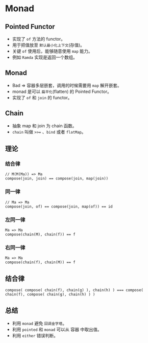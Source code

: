 # Monad

## Pointed Functor
* 实现了 `of` 方法的 functor。
* 用于把值放至 `默认最小化上下文`(存值)。
* 关键 `of` 使用后，能够随意使用 `map` 能力。
* 例如 `Ramda` 实现是返回一个数组。

## Monad
* Bad => 容器多层嵌套，调用的时候需要用 `map` 解开嵌套。
* monad 是可以 `扁平化`(flatten) 的 Pointed Functor。
* 实现了 `of` 和 `join` 的 functor。

## Chain
* 抽象 map 和 join 为 chain 函数。
* `chain` 叫做 `>>=` 、`bind` 或者 `flatMap`。

## 理论
### 结合律
```
// M(M(Ma)) => Ma
compose(join, join) == compose(join, map(join))
```

### 同一律
```
// Ma => Ma
compose(join, of) == compose(join, map(of)) == id
```

### 左同一律
```
Ma => Ma
compose(chain(M), chain(f)) == f
```

### 右同一律
```
Ma => Ma
compose(chain(f), chain(M)) == f
```

## 结合律
```
compose( compose( chain(f), chain(g) ), chain(h) ) === compose( chain(f), compose( chain(g), chain(h) ) )
```

## 总结
* 利用 `monad` 避免 `回调金字塔`。
* 利用 `pointed` 和 `monad` 可以从 容器 中取出值。
* 利用 `either` 错误判断。
